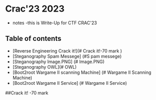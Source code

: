 # Crac'23 2023

* notes
  -this is Write-Up  for CTF CRAC'23 

## Table of contents
- [Reverse Engineering Crack it!](# Crack it!-70 mark )
- [Steganography Spam Messege] (#S pam messege)
- [Steganography Image.PNG] (# Image.PNG)
- [Steganography OWL](# OWL)
- [Boot2root Wargame II scanning Machine] (# Wargame II Scanning Machine)
- [Boot2root Wargame II Service] (# Wargame II Service)

##Crack it! -70 mark

